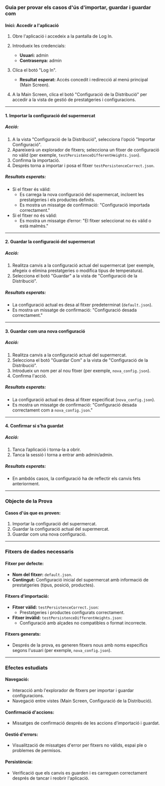 ### Guia per provar els casos d'ús d'importar, guardar i guardar com

#### **Inici: Accedir a l'aplicació**

1. Obre l'aplicació i accedeix a la pantalla de Log In.
2. Introdueix les credencials:
    - **Usuari:** admin
    - **Contrasenya:** admin
3. Clica el botó "Log In".
    - **Resultat esperat:** Accés concedit i redirecció al menú principal (Main Screen).

4. A la Main Screen, clica el botó "Configuració de la Distribució" per accedir a la vista de gestió de prestatgeries i configuracions.

---

#### **1. Importar la configuració del supermercat**

##### Acció:
1. A la vista "Configuració de la Distribució", selecciona l'opció "Importar Configuració".
2. Apareixerà un explorador de fitxers; selecciona un fitxer de configuració no vàlid (per exemple, `testPersistenceDifferentHeights.json`).
3. Confirma la importació.
4. Després torna a importar i posa el fitxer `testPersistenceCorrect.json`.

##### Resultats esperats:
- Si el fitxer és vàlid:
    - Es carrega la nova configuració del supermercat, incloent les prestatgeries i els productes definits.
    - Es mostra un missatge de confirmació: "Configuració importada correctament."
- Si el fitxer no és vàlid:
    - Es mostra un missatge d’error: "El fitxer seleccionat no és vàlid o està malmès."

---

#### **2. Guardar la configuració del supermercat**

##### Acció:
1. Realitza canvis a la configuració actual del supermercat (per exemple, afegeix o elimina prestatgeries o modifica tipus de temperatura).
2. Selecciona el botó "Guardar" a la vista de "Configuració de la Distribució".

##### Resultats esperats:
- La configuració actual es desa al fitxer predeterminat (`default.json`).
- Es mostra un missatge de confirmació: "Configuració desada correctament."

---

#### **3. Guardar com una nova configuració**

##### Acció:
1. Realitza canvis a la configuració actual del supermercat.
2. Selecciona el botó "Guardar Com" a la vista de "Configuració de la Distribució".
3. Introdueix un nom per al nou fitxer (per exemple, `nova_config.json`).
4. Confirma l'acció.

##### Resultats esperats:
- La configuració actual es desa al fitxer especificat (`nova_config.json`).
- Es mostra un missatge de confirmació: "Configuració desada correctament com a `nova_config.json`."

---

#### **4. Confirmar si s’ha guardat**

##### Acció:
1. Tanca l’aplicació i torna-la a obrir.
2. Tanca la sessió i torna a entrar amb admin/admin.

##### Resultats esperats:
- En ambdós casos, la configuració ha de reflectir els canvis fets anteriorment.

---

### Objecte de la Prova

#### **Casos d'ús que es proven:**
1. Importar la configuració del supermercat.
2. Guardar la configuració actual del supermercat.
3. Guardar com una nova configuració.

---

### Fitxers de dades necessaris

#### **Fitxer per defecte:**
- **Nom del fitxer:** `default.json`.
- **Contingut:** Configuració inicial del supermercat amb informació de prestatgeries (tipus, posició, productes).

#### **Fitxers d'importació:**
- **Fitxer vàlid:** `testPersistenceCorrect.json`:
    - Prestatgeries i productes configurats correctament.
- **Fitxer invàlid:** `testPersistenceDifferentHeights.json`:
    - Configuració amb alçades no compatibles o format incorrecte.

#### **Fitxers generats:**
- Després de la prova, es generen fitxers nous amb noms específics segons l'usuari (per exemple, `nova_config.json`).

---

### Efectes estudiats

#### **Navegació:**
- Interacció amb l'explorador de fitxers per importar i guardar configuracions.
- Navegació entre vistes (Main Screen, Configuració de la Distribució).

#### **Confirmació d'accions:**
- Missatges de confirmació després de les accions d'importació i guardat.

#### **Gestió d'errors:**
- Visualització de missatges d'error per fitxers no vàlids, espai ple o problemes de permisos.

#### **Persistència:**
- Verificació que els canvis es guarden i es carreguen correctament després de tancar i reobrir l'aplicació.

